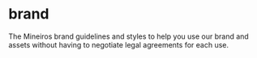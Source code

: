 # brand
The Mineiros brand guidelines and styles to help you use our brand and assets without having to negotiate legal agreements for each use.
